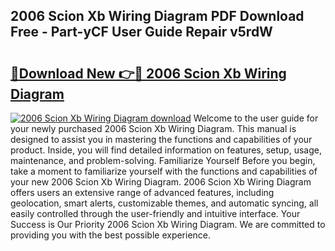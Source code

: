 ## 2006 Scion Xb Wiring Diagram PDF Download Free - Part-yCF User Guide Repair v5rdW

# <h2><a href="http://dfsgkcn.blite.top/?on=2006+Scion+Xb+Wiring+Diagram">🔗Download New 👉🔴 2006 Scion Xb Wiring Diagram</a></h2>

[![2006 Scion Xb Wiring Diagram download](https://i.imgur.com/lujVjoI.png)](http://dfsgkcn.blite.top/?on=2006+Scion+Xb+Wiring+Diagram)
Welcome to the user guide for your newly purchased 2006 Scion Xb Wiring Diagram. This manual is designed to assist you in mastering the functions and capabilities of your product. Inside, you will find detailed information on features, setup, usage, maintenance, and problem-solving. Familiarize Yourself Before you begin, take a moment to familiarize yourself with the functions and capabilities of your new 2006 Scion Xb Wiring Diagram. 2006 Scion Xb Wiring Diagram offers users an extensive range of advanced features, including geolocation, smart alerts, customizable themes, and automatic syncing, all easily controlled through the user-friendly and intuitive interface. Your Success is Our Priority 2006 Scion Xb Wiring Diagram. We are committed to providing you with the best possible experience.
